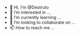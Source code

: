 - 👋 Hi, I’m @Destruto
- 👀 I’m interested in ...
- 🌱 I’m currently learning ...
- 💞️ I’m looking to collaborate on ...
- 📫 How to reach me ...

<!---
Destruto/Destruto is a ✨ special ✨ repository because its `README.md` (this file) appears on your GitHub profile.
You can click the Preview link to take a look at your changes.
--->
